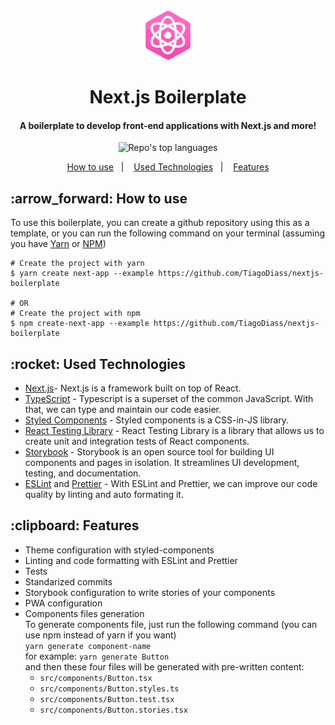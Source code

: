 <div align='center'>
  <img src='./public/img/icon-192.png' width='80' />
  
  <h1 align='center' >
    Next.js Boilerplate
  </h1>
 </div>

<h4 align="center">
  A boilerplate to develop front-end applications with Next.js and more!
</h4>

<p align="center">
  <img alt="Repo's top languages" src="https://img.shields.io/static/v1?label=Main%20technologies&message=React%2FNext.js%2FTypeScript&style=for-the-badge&color=f062c0&labelColor=06092b">
</p>

<p align="center">
  <a href="#how-to-use">How to use</a>&nbsp;&nbsp;&nbsp;|&nbsp;&nbsp;&nbsp;
  <a href="#technologies">Used Technologies</a>&nbsp;&nbsp;&nbsp;|&nbsp;&nbsp;&nbsp;
  <a href="#features">Features</a>
</p>

<h2 id="how-to-use" name="how-to-use">
  :arrow_forward: How to use
</h2>

To use this boilerplate, you can create a github repository using this as a template, or you can run the following command on your terminal (assuming you have [Yarn](https://yarnpkg.com/) or [NPM](https://www.npmjs.com/))
```
# Create the project with yarn
$ yarn create next-app --example https://github.com/TiagoDiass/nextjs-boilerplate

# OR
# Create the project with npm
$ npm create-next-app --example https://github.com/TiagoDiass/nextjs-boilerplate
```


<h2 id="techonologies" name="technologies">
  :rocket: Used Technologies
</h2>

- [Next.js](https://nextjs.org/)- Next.js is a framework built on top of React.
- [TypeScript](https://www.typescriptlang.org/) - Typescript is a superset of the common JavaScript. With that, we can type and maintain our code easier.
- [Styled Components](https://styled-components.com/) - Styled components is a CSS-in-JS library.
- [React Testing Library](https://testing-library.com/) - React Testing Library is a library that allows us to create unit and integration tests of React components.
- [Storybook](https://storybook.js.org/) - Storybook is an open source tool for building UI components and pages in isolation. It streamlines UI development, testing, and documentation.
- [ESLint](https://eslint.org/) and [Prettier](https://prettier.io/) - With ESLint and Prettier, we can improve our code quality by linting and auto formating it.

<h2 id="features" name="features">
  :clipboard: Features
</h2>

- Theme configuration with styled-components
- Linting and code formatting with ESLint and Prettier
- Tests
- Standarized commits
- Storybook configuration to write stories of your components
- PWA configuration
- Components files generation <br>
  To generate components file, just run the following command (you can use npm instead of yarn if you want) <br> `yarn generate component-name` <br>
  for example:
  `yarn generate Button`
  <br> and then these four files will be generated with pre-written content:
  - `src/components/Button.tsx`
  - `src/components/Button.styles.ts`
  - `src/components/Button.test.tsx`
  - `src/components/Button.stories.tsx`
